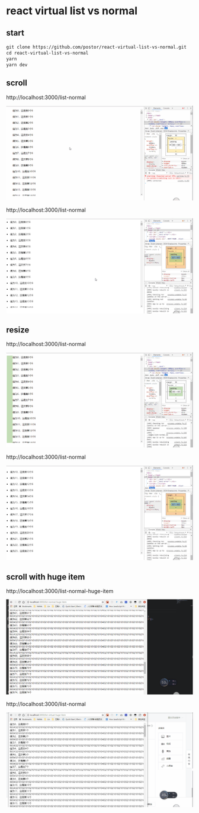 # react virtual list vs normal

## start

```
git clone https://github.com/postor/react-virtual-list-vs-normal.git
cd react-virtual-list-vs-normal
yarn
yarn dev
```

## scroll

http://localhost:3000/list-normal

![screenshot](./static/images/normal-scroll.gif)

http://localhost:3000/list-normal

![screenshot](./static/images/virtual-scroll.gif)


## resize

http://localhost:3000/list-normal

![screenshot](./static/images/normal-resize.gif)

http://localhost:3000/list-normal

![screenshot](./static/images/virtual-resize.gif)


## scroll with huge item

http://localhost:3000/list-normal-huge-item

![screenshot](./static/images/normal-scroll-huge-item.gif)

http://localhost:3000/list-normal

![screenshot](./static/images/virtual-scroll-huge-item.gif)


